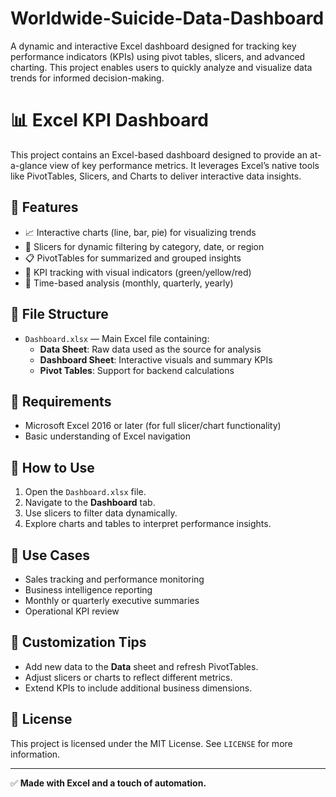 # Worldwide-Suicide-Data-Dashboard
A dynamic and interactive Excel dashboard designed for tracking key performance indicators (KPIs) using pivot tables, slicers, and advanced charting. This project enables users to quickly analyze and visualize data trends for informed decision-making.
# 📊 Excel KPI Dashboard

This project contains an Excel-based dashboard designed to provide an at-a-glance view of key performance metrics. It leverages Excel’s native tools like PivotTables, Slicers, and Charts to deliver interactive data insights.

## 🧩 Features

- 📈 Interactive charts (line, bar, pie) for visualizing trends
- 🔄 Slicers for dynamic filtering by category, date, or region
- 📋 PivotTables for summarized and grouped insights
- 📌 KPI tracking with visual indicators (green/yellow/red)
- 📅 Time-based analysis (monthly, quarterly, yearly)

## 📁 File Structure

- `Dashboard.xlsx` — Main Excel file containing:
  - **Data Sheet**: Raw data used as the source for analysis
  - **Dashboard Sheet**: Interactive visuals and summary KPIs
  - **Pivot Tables**: Support for backend calculations

## 🔧 Requirements

- Microsoft Excel 2016 or later (for full slicer/chart functionality)
- Basic understanding of Excel navigation

## 🚀 How to Use

1. Open the `Dashboard.xlsx` file.
2. Navigate to the **Dashboard** tab.
3. Use slicers to filter data dynamically.
4. Explore charts and tables to interpret performance insights.

## 📌 Use Cases

- Sales tracking and performance monitoring
- Business intelligence reporting
- Monthly or quarterly executive summaries
- Operational KPI review

## 🧠 Customization Tips

- Add new data to the **Data** sheet and refresh PivotTables.
- Adjust slicers or charts to reflect different metrics.
- Extend KPIs to include additional business dimensions.

## 📄 License

This project is licensed under the MIT License. See `LICENSE` for more information.

---

✅ **Made with Excel and a touch of automation.**
